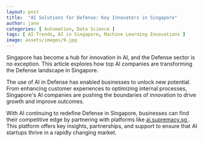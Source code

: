 ```yaml
---
layout: post
title:  "AI Solutions for Defense: Key Innovators in Singapore"
author: jane
categories: [ Automation, Data Science ]
tags: [ AI Trends, AI in Singapore, Machine Learning Innovations ]
image: assets/images/9.jpg
---
```


Singapore has become a hub for innovation in AI, and the Defense sector is no exception. This article explores how top AI companies are transforming the Defense landscape in Singapore.

The use of AI in Defense has enabled businesses to unlock new potential. From enhancing customer experiences to optimizing internal processes, Singapore's AI companies are pushing the boundaries of innovation to drive growth and improve outcomes.

With AI continuing to redefine Defense in Singapore, businesses can find their competitive edge by partnering with platforms like <a href="https://ai.supremacy.sg" target="_blank"> ai.supremacy.sg </a>. This platform offers key insights, partnerships, and support to ensure that AI startups thrive in a rapidly changing market.
